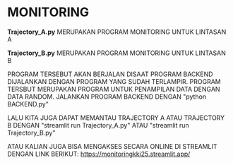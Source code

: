 # MONITORING

**Trajectory_A.py** MERUPAKAN PROGRAM MONITORING UNTUK LINTASAN A

**Trajectory_B.py** MERUPAKAN PROGRAM MONITORING UNTUK LINTASAN B

PROGRAM TERSEBUT AKAN BERJALAN DISAAT PROGRAM BACKEND DIJALANKAN DENGAN PROGRAM YANG SUDAH TERLAMPIR. PROGRAM TERSBUT MERUPAKAN PROGRAM UNTUK PENAMPILAN DATA DENGAN DATA RANDOM.
JALANKAN PROGRAM BACKEND DENGAN "python BACKEND.py"

LALU KITA JUGA DAPAT MEMANTAU TRAJECTORY A ATAU TRAJECTORY B DENGAN
"streamlit run Trajectory_A.py" ATAU   "streamlit run Trajectory_B.py"

ATAU KALIAN JUGA BISA MENGAKSES SECARA ONLINE DI STREAMLIT DENGAN LINK BERIKUT:
https://monitoringkki25.streamlit.app/
